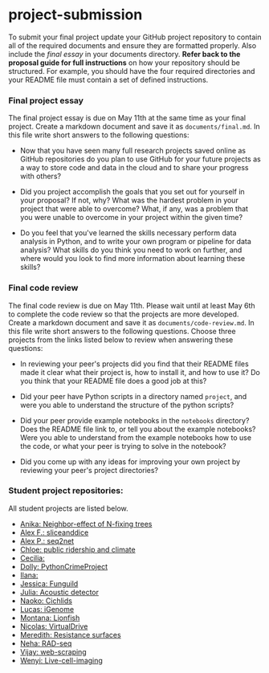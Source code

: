 # project-submission

To submit your final project update your GitHub project repository to contain
all of the required documents and ensure they are formatted properly. Also 
include the *final essay* in your documents directory.
**Refer back to the proposal guide for full instructions** on how your 
repository should be structured. For example, you should have the four required
directories and your README file must contain a set of defined instructions. 


### Final project essay

The final project essay is due on May 11th at the same time as your final 
project. Create a markdown document and save it as `documents/final.md`. In this file 
write short answers to the following questions: 


+ Now that you have seen many full research projects saved online as GitHub
repositories do you plan to use GitHub for your future projects as a way 
to store code and data in the cloud and to share your progress with others?


+ Did you project accomplish the goals that you set out for yourself in your
proposal? If not, why? What was the hardest problem in your project that were 
able to overcome? What, if any, was a problem that you were unable to overcome
in your project within the given time?


+ Do you feel that you've learned the skills necessary perform data analysis 
in Python, and to write your own program or pipeline for data analysis? What 
skills do you think you need to work on further, and where would you look to 
find more information about learning these skills?



### Final code review

The final code review is due on May 11th. Please wait until at least May 6th to 
complete the code review so that the projects are more developed. Create a markdown document and save it as `documents/code-review.md`. In this file write short answers to the following questions. Choose three projects from the links listed below to review when answering these questions: 

+ In reviewing your peer's projects did you find that their README files made 
it clear what their project is, how to install it, and how to use it? Do you 
think that your README file does a good job at this?

+ Did your peer have Python scripts in a directory named `project`, and were
you able to understand the structure of the python scripts?

+ Did your peer provide example notebooks in the `notebooks` directory? Does 
the README file link to, or tell you about the example notebooks? Were you 
able to understand from the example notebooks how to use the code, or what your
peer is trying to solve in the notebook?

+ Did you come up with any ideas for improving your own project by reviewing 
your peer's project directories? 



### Student project repositories: 

All student projects are listed below. 

+ [Anika: Neighbor-effect of N-fixing trees](https://github.com/anikap22/PDSB-project)
+ [Alex F.: sliceanddice](https://github.com/apf2139/sliceanddice)  
+ [Alex P.: seq2net](https://github.com/aprocton/PDSB-project)  
+ [Chloe: public ridership and climate](https://github.com/chloehacker/public-transportation-ridership-and-climate-data)
+ [Cecilia:](https://github.com/cs3425/project)
+ [Dolly: PythonCrimeProject](https://github.com/drs22Col/PythonCrimeProject)
+ [Ilana: ]()
+ [Jessica: Funguild](https://github.com/jessicahoch/PDSB-Project)
+ [Julia: Acoustic detector](https://github.com/juliazeh/PDSB-project) 
+ [Naoko: Cichlids](https://github.com/kuratanp/PDSB-project)
+ [Lucas: iGenome](https://github.com/lucasrocmoreira/PDSB-project) 
+ [Montana: Lionfish](https://github.com/meairey/PDSB_Project/blob/master/documents/Proposal.md) 
+ [Nicolas: VirtualDrive](https://github.com/mistergroot/VirtualDive) 
+ [Meredith: Resistance surfaces](https://github.com/mvanack/PDSB-Project)
+ [Neha: RAD-seq](https://github.com/nehasavant/PDSB-Project)
+ [Vijay: web-scraping](https://github.com/vjjan91/PDSB-project)
+ [Wenyi: Live-cell-imaging](https://github.com/Wenyi909/PDSB-Project-Live-Cell-Imaging)